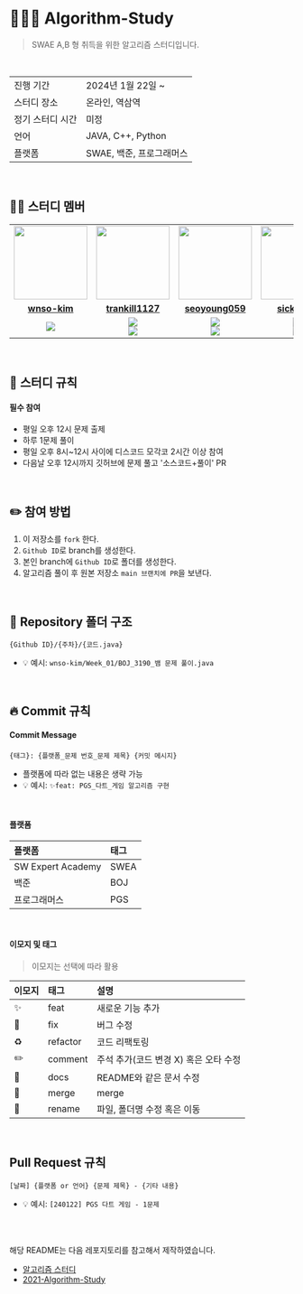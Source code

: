 # 👩🏻‍💻 Algorithm-Study
> SWAE A,B 형 취득을 위한 알고리즘 스터디입니다.

<br/>

<table>
  <tr>
    <td>진행 기간</td>
    <td>2024년 1월 22일 ~ </td>
  </tr>
  <tr>
    <td>스터디 장소</td>
    <td>온라인, 역삼역</td>
  </tr>
  <tr>
    <td>정기 스터디 시간</td>
    <td>미정
  </tr>
  <tr>
    <td>언어</td>
    <td>JAVA, C++, Python
  </tr>
  <tr>
    <td>플랫폼</td>
    <td>SWAE, 백준, 프로그래머스</td>
  </tr>
</table>

<br/>

## 🧑🏻 스터디 멤버
<table>
 <tr>
    <td align="center"><a href="https://github.com/wnso-kim"><img src="https://avatars.githubusercontent.com/wnso-kim" width="130px;""></a></td>
    <td align="center"><a href="https://github.com/trankill1127"><img src="https://avatars.githubusercontent.com/trankill1127" width="130px;""></a></td>
    <td align="center"><a href="https://github.com/seoyoung059"><img src="https://avatars.githubusercontent.com/seoyoung059" width="130px;""></a></td>
    <td align="center"><a href="https://github.com/sickbirdd"><img src="https://avatars.githubusercontent.com/sickbirdd" width="130px;""></a></td>
    <td align="center"><a href="https://github.com/u1qns"><img src="https://avatars.githubusercontent.com/u1qns" width="130px;""></a></td>
    <td align="center"><a href="https://github.com/violetadieu"><img src="https://avatars.githubusercontent.com/violetadieu" width="130px;""></a></td>
    <td align="center"><a href="https://github.com/ys4512558"><img src="https://avatars.githubusercontent.com/ys4512558" width="130px;""></a></td>
   <td align="center"><a href="https://github.com/sjhlko"><img src="https://avatars.githubusercontent.com/sjhlko" width="130px;""></a></td>
  </tr>
  <tr>
    <td align="center"><a href="https://github.com/wnso-kim"><b>wnso-kim</b></a></td>
    <td align="center"><a href="https://github.com/trankill1127"><b>trankill1127</b></a></td>
    <td align="center"><a href="https://github.com/seoyoung059"><b>seoyoung059</b></a></td>
    <td align="center"><a href="https://github.com/sickbirdd"><b>sickbirdd</b></a></td>
    <td align="center"><a href="https://github.com/u1qns"><b>u1qns</b></a></td>
    <td align="center"><a href="https://github.com/violetadieu"><b>violetadieu</b></a></td>
    <td align="center"><a href="https://github.com/ys4512558"><b>ys4512558</b></a></td>
    <td align="center"><a href="https://github.com/sjhlko"><b>sjhlko</b></a></td>
  </tr>
  <tr> 
    <td align="center"><img src="https://img.shields.io/badge/Java-007396?style=for-the-badge&logo=java&logoColor=white"></td>
    <td align="center"><img src="https://img.shields.io/badge/Java-007396?style=for-the-badge&logo=java&logoColor=white"><br/><img src="https://img.shields.io/badge/c++-%2300599C.svg?style=for-the-badge&logo=c%2B%2B&logoColor=white"></td>
    <td align="center"><img src="https://img.shields.io/badge/Java-007396?style=for-the-badge&logo=java&logoColor=white"><br/><img src="https://img.shields.io/badge/python-3670A0?style=for-the-badge&logo=python&logoColor=ffdd54"></td>
    <td align="center"><img src="https://img.shields.io/badge/Java-007396?style=for-the-badge&logo=java&logoColor=white"><br/><img src="https://img.shields.io/badge/c++-%2300599C.svg?style=for-the-badge&logo=c%2B%2B&logoColor=white"></td>
    <td align="center"><img src="https://img.shields.io/badge/Java-007396?style=for-the-badge&logo=java&logoColor=white"><br/><img src="https://img.shields.io/badge/c++-%2300599C.svg?style=for-the-badge&logo=c%2B%2B&logoColor=white"></td>
    <td align="center"><img src="https://img.shields.io/badge/c++-%2300599C.svg?style=for-the-badge&logo=c%2B%2B&logoColor=white"><br/><img src="https://img.shields.io/badge/python-3670A0?style=for-the-badge&logo=python&logoColor=ffdd54"></td>
    <td align="center"><img src="https://img.shields.io/badge/Java-007396?style=for-the-badge&logo=java&logoColor=white"></td>
    <td align="center"><img src="https://img.shields.io/badge/Java-007396?style=for-the-badge&logo=java&logoColor=white"></td>
  </tr> 
</table>
<br/>

## 📌 스터디 규칙

#### 필수 참여
- 평일 오후 12시 문제 출제
- 하루 1문제 풀이
- 평일 오후 8시~12시 사이에 디스코드 모각코 2시간 이상 참여
- 다음날 오후 12시까지 깃허브에 문제 풀고 '소스코드+풀이' PR
<br/>

## ✏️ 참여 방법
1. 이 저장소를 `fork` 한다.
2. `Github ID`로 branch를 생성한다.
3. 본인 branch에 `Github ID`로 폴더를 생성한다.
4. 알고리즘 풀이 후 원본 저장소 `main 브랜치에 PR`을 보낸다.
<br/>

## 📁 Repository 폴더 구조
```
{Github ID}/{주차}/{코드.java}
```

- 💡 예시: `wnso-kim/Week_01/BOJ_3190_뱀 문제 풀이.java`
<br/>

## 🔥 Commit 규칙

#### Commit Message
```
{태그}: {플랫폼_문제 번호_문제 제목} {커밋 메시지}
```

- 플랫폼에 따라 없는 내용은 생략 가능
- 💡 예시: `✨feat: PGS_다트_게임 알고리즘 구현`
<br/>

#### 플랫폼

| 플랫폼    | 태그  |
|:-------|:----|
| SW Expert Academy | SWEA |
| 백준     | BOJ |
| 프로그래머스 | PGS |
<br/>

#### 이모지 및 태그

> 이모지는 선택에 따라 활용

| 이모지 | 태그       | 설명                      |
|:----|:---------|:------------------------|
| ✨   | feat     | 새로운 기능 추가               |
| 🐛  | fix      | 버그 수정                   |
| ♻️  | refactor | 코드 리팩토링                 |
| ✏️  | comment  | 주석 추가(코드 변경 X) 혹은 오타 수정 |
| 📝  | docs     | README와 같은 문서 수정        |
| 🔀  | merge    | merge                   |
| 🚚  | rename   | 파일, 폴더명 수정 혹은 이동        |

<br/>

## Pull Request 규칙
```
[날짜] {플랫폼 or 언어} {문제 제목} - {기타 내용}
```

- 💡 예시: `[240122] PGS 다트 게임 - 1문제`

<br/><br/>

해당 README는 다음 레포지토리를 참고해서 제작하였습니다.
- [알고리즘 스터디](https://github.com/CodeSquad-2023-BE-Study/Algorithm-Study)
- [2021-Algorithm-Study](https://github.com/soo5717/2021-Algorithm-Study)
